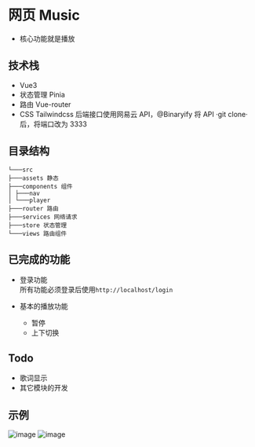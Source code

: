 # 网页 Music

- 核心功能就是播放

## 技术栈

- Vue3
- 状态管理 Pinia
- 路由 Vue-router
- CSS Tailwindcss
  后端接口使用网易云 API，@Binaryify
  将 API ·git clone·后，将端口改为 3333

## 目录结构
```
└───src
├───assets 静态
├───components 组件
│ ├───nav
│ └───player
├───router 路由
├───services 网络请求
├───store 状态管理
└───views 路由组件
```

## 已完成的功能

- 登录功能  
  所有功能必须登录后使用`http://localhost/login`

- 基本的播放功能
  - 暂停
  - 上下切换
  


## Todo

- 歌词显示
- 其它模块的开发

## 示例
![image](https://user-images.githubusercontent.com/28285708/181204730-57afcb82-69d3-4ba8-98e9-21598d70d2ff.png)
 ![image](https://user-images.githubusercontent.com/28285708/181204781-6fbcba48-9397-4972-acfd-73e73292240e.png)

